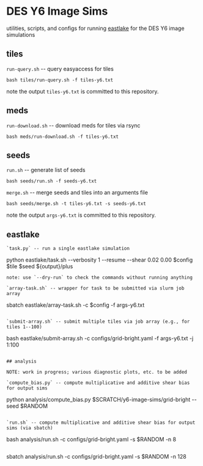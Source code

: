 # DES Y6 Image Sims

utilities, scripts, and configs for running [eastlake](https://github.com/des-science/eastlake) for the DES Y6 image simulations

## tiles

`run-query.sh` -- query easyaccess for tiles
```
bash tiles/run-query.sh -f tiles-y6.txt
```
note the output `tiles-y6.txt` is committed to this repository.

## meds

`run-download.sh` -- download meds for tiles via rsync
```
bash meds/run-download.sh -f tiles-y6.txt
```

## seeds

`run.sh` -- generate list of seeds
```
bash seeds/run.sh -f seeds-y6.txt
```

`merge.sh` -- merge seeds and tiles into an arguments file
```
bash seeds/merge.sh -t tiles-y6.txt -s seeds-y6.txt
```
note the output `args-y6.txt` is committed to this repository.

## eastlake

```
`task.py` -- run a single eastlake simulation
```
python eastlake/task.sh --verbosity 1 --resume --shear 0.02 0.00 $config $tile $seed ${output}/plus
```
note: use `--dry-run` to check the commands without running anything

`array-task.sh` -- wrapper for task to be submitted via slurm job array
```
sbatch eastlake/array-task.sh -c $config -f args-y6.txt
```

`submit-array.sh` -- submit multiple tiles via job array (e.g., for tiles 1--100)
```
bash eastlake/submit-array.sh -c configs/grid-bright.yaml -f args-y6.txt -j 1:100
```

## analysis

NOTE: work in progress; various diagnostic plots, etc. to be added

`compute_bias.py` -- compute multiplicative and additive shear bias for output sims
```
python analysis/compute_bias.py $SCRATCH/y6-image-sims/grid-bright --seed $RANDOM
```

`run.sh` -- compute multiplicative and additive shear bias for output sims (via sbatch)
```
bash analysis/run.sh -c configs/grid-bright.yaml -s $RANDOM -n 8
```

```
sbatch analysis/run.sh -c configs/grid-bright.yaml -s $RANDOM -n 128
```
